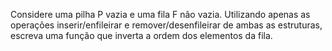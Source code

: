 Considere uma pilha P vazia e uma fila F não vazia.
Utilizando apenas as operações inserir/enfileirar e remover/desenfileirar de ambas as estruturas, escreva uma função que inverta a ordem dos elementos da fila.

